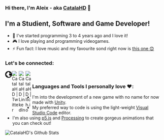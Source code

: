 ### Hi there, I'm Aleix - aka [CatalaHD][website] 👋

## I'm a Studient, Software and Game Developer!
- 🌱 I've started programming 3 to 4 years ago and I love it!
- 🎮 I love playing and programming videogames.
- ⚡ Fun fact: I love music and my favourite sond right now is [this one 😊](https://www.youtube.com/watch?v=IVH6Gl7W0hI)

### Let's be connected:

[<img align="left" alt="portfolio" width="22px" src="https://raw.githubusercontent.com/iconic/open-iconic/master/svg/globe.svg" />][website]
[<img align="left" alt="CatalaHD | Twitter" width="22px" src="https://cdn.jsdelivr.net/npm/simple-icons@v3/icons/twitter.svg" />][twitter]
[<img align="left" alt="CatalaHD | LinkedIn" width="22px" src="https://cdn.jsdelivr.net/npm/simple-icons@v3/icons/linkedin.svg" />][linkedin]
[<img align="left" alt="CatalaHD | Itch.io" width="22px" src="https://cdn.jsdelivr.net/npm/simple-icons@3.4.0/icons/itch-dot-io.svg" />][itch]

<br />

### Languages and Tools I personally love ❤️:
- I'm into the development of a new game with no name for now made with [Unity][unity].
- My preferred way to code is using the light-weight [Visual Studio Code][vscode] editor.
- I'm also using [p5.js][p5] and [Processing][processing] to create gorgeus animations that you can check out!

<img align="left" alt="CatalaHD's Github Stats" src="https://github-readme-stats.vercel.app/api?username=CatalaHD&show_icons=true&hide_border=true" />

[website]: https://catalahd.github.io/
[twitter]: https://twitter.com/CatalaHD
[linkedin]: https://www.linkedin.com/in/aleixferre/
[unity]: https://www.unity.com
[p5]: https://p5js.org/
[processing]: https://processing.org/
[vscode]: https://code.visualstudio.com/
[itch]: https://aleixferre.itch.io/
